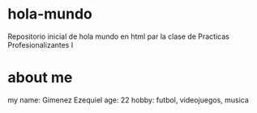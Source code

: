 # hola-mundo
Repositorio inicial de hola mundo en html par la clase de Practicas Profesionalizantes I
# about me
my name: Gimenez Ezequiel
age: 22
hobby: futbol, videojuegos, musica
